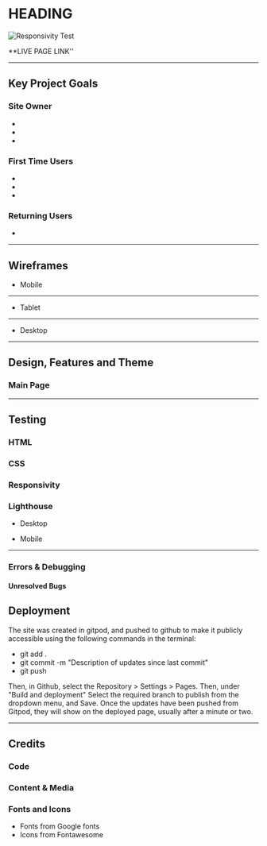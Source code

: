 # HEADING

![](documentation/images/responsive.png "Responsivity Test")

[]() **LIVE PAGE LINK''
_____
## Key Project Goals

### Site Owner
  * 
  *
  * 

### First Time Users
  * 
  * 
  * 

### Returning Users
  * 

_______

## Wireframes

* Mobile



___

* Tablet



___

* Desktop



_______
## Design, Features and Theme



### Main Page

____

## Testing
### HTML


### CSS


### Responsivity



### Lighthouse
* Desktop


* Mobile




___

### Errors & Debugging


#### Unresolved Bugs


## Deployment

The site was created in gitpod, and pushed to github to make it publicly accessible using the following commands in the terminal:

  * git add .
  * git commit -m "Description of updates since last commit"
  * git push

  Then, in Github, select the Repository > Settings > Pages. Then, under "Build and deployment" Select the required branch to publish from the dropdown menu, and Save.
  Once the updates have been pushed from Gitpod, they will show on the deployed page, usually after a minute or two.
_____

## Credits

### Code


### Content & Media



### Fonts and Icons 
 
* Fonts from Google fonts
* Icons from Fontawesome